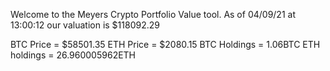 Welcome to the Meyers Crypto Portfolio Value tool. 
As of 04/09/21 at 13:00:12 our valuation is $118092.29 

BTC Price = $58501.35
 ETH Price = $2080.15
BTC Holdings = 1.06BTC
 ETH holdings = 26.960005962ETH 
